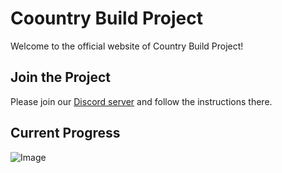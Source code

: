 # Coountry Build Project
Welcome to the official website of Country Build Project!

## Join the Project
Please join our [Discord server](https://discord.gg/FrDePMjPBR) and follow the instructions there.

## Current Progress
![Image](https://cdn.discordapp.com/attachments/905402951298850816/961292505217904721/Screenshot_2022-04-06_235212.png)
